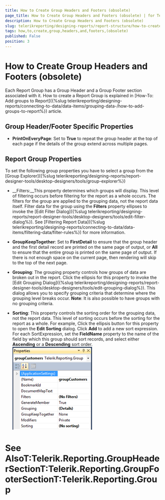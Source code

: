 ```yaml
---
title: How to Create Group Headers and Footers (obsolete)
page_title: How to Create Group Headers and Footers (obsolete) | for Telerik Reporting Documentation
description: How to Create Group Headers and Footers (obsolete)
slug: telerikreporting/designing-reports/report-structure/how-to-create-group-headers-and-footers-(obsolete)
tags: how,to,create,group,headers,and,footers,(obsolete)
published: False
position: 3
---
```


# How to Create Group Headers and Footers (obsolete)



Each Report Group has a Group Header and a Group Footer section associated with it. How to create a Report Group is explained in [How-To: Add groups to Report]({%slug telerikreporting/designing-reports/connecting-to-data/data-items/grouping-data-/how-to-add-groups-to-report%}) article.

## Group Header/Footer Specific Properties

* __PrintOnEveryPage__: Set to __True__ to repeat the group header at the top of each page if the details of the group extend across multiple pages.
				

## Report Group Properties

To set the following group properties you have to select a group from the [Group Explorer]({%slug telerikreporting/designing-reports/report-designer-tools/desktop-designers/tools/group-explorer%})

* __Filters:__This property determines which groups will display. This level of filtering occurs before filtering for the report as a whole occurs. The filters for the group are applied to the grouping data, not the report data itself. Filter data for the group using the __Filters__ property ellipses to invoke the [Edit Filter Dialog]({%slug telerikreporting/designing-reports/report-designer-tools/desktop-designers/tools/edit-filter-dialog%}). See [Filtering Report Data]({%slug telerikreporting/designing-reports/connecting-to-data/data-items/filtering-data/filter-rules%}) for more information.
			

* __GroupKeepTogether__: Set to __FirstDetail__ to ensure that the group header and the first detail record are printed on the same page of output, or __All__ to ensure that the entire group is printed on the same page of output. If there is not enough space on the current page, then rendering will skip to the top of the next page.
			

* __Grouping__: The grouping property controls how groups of data are broken out in the report. Click the ellipsis for this property to invoke the [Edit Grouping Dialog]({%slug telerikreporting/designing-reports/report-designer-tools/desktop-designers/tools/edit-grouping-dialog%}). This dialog allows you to specify grouping criteria that determine where the grouping level breaks occur. __Note__: It is also possible to have groups with no grouping criteria.

* __Sorting__: This property controls the sorting order for the grouping data, not the report data. This level of sorting occurs before the sorting for the report as a whole. For example, Click the ellipsis button for this property to open the __Edit Sorting__ dialog. Click __Add__ to add a new sort expression. For each SortExpression, set the __FieldName__ property to the name of the field by which this group should sort records, and select either __Ascending__ or a __Descending__ sort order.
			![](images/groupProperties.png) 
      

# See AlsoT:Telerik.Reporting.GroupHeaderSectionT:Telerik.Reporting.GroupFooterSectionT:Telerik.Reporting.Group
